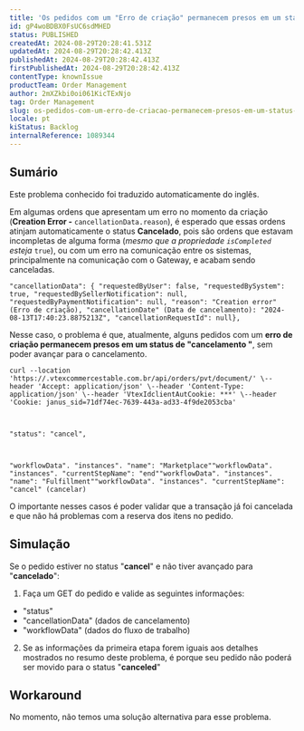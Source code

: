 ```yaml
---
title: 'Os pedidos com um "Erro de criação" permanecem presos em um status de "cancelar"'
id: gP4woBDBX0FsUC6sdMHED
status: PUBLISHED
createdAt: 2024-08-29T20:28:41.531Z
updatedAt: 2024-08-29T20:28:42.413Z
publishedAt: 2024-08-29T20:28:42.413Z
firstPublishedAt: 2024-08-29T20:28:42.413Z
contentType: knownIssue
productTeam: Order Management
author: 2mXZkbi0oi061KicTExNjo
tag: Order Management
slug: os-pedidos-com-um-erro-de-criacao-permanecem-presos-em-um-status-de-cancelar
locale: pt
kiStatus: Backlog
internalReference: 1089344
---
```


## Sumário

<div class="alert alert-info">
  <p>Este problema conhecido foi traduzido automaticamente do inglês.</p>
</div>



Em algumas ordens que apresentam um erro no momento da criação (**Creation Error -** `cancellationData.reason`), é esperado que essas ordens atinjam automaticamente o status **Cancelado**, pois são ordens que estavam incompletas de alguma forma (_mesmo que a propriedade `isCompleted` esteja_ `true`), ou com um erro na comunicação entre os sistemas, principalmente na comunicação com o Gateway, e acabam sendo canceladas.


    "cancellationData": { "requestedByUser": false, "requestedBySystem": true, "requestedBySellerNotification": null, "requestedByPaymentNotification": null, "reason": "Creation error" (Erro de criação), "cancellationDate" (Data de cancelamento): "2024-08-13T17:40:23.8875213Z", "cancellationRequestId": null},


Nesse caso, o problema é que, atualmente, alguns pedidos com um **erro de criação permanecem presos em um status de "cancelamento "**, sem poder avançar para o cancelamento.


    curl --location 'https://.vtexcommercestable.com.br/api/orders/pvt/document/' \--header 'Accept: application/json' \--header 'Content-Type: application/json' \--header 'VtexIdclientAutCookie: ***' \--header 'Cookie: janus_sid=71df74ec-7639-443a-ad33-4f9de2053cba'



    "status": "cancel",



    "workflowData". "instances". "name": "Marketplace""workflowData". "instances". "currentStepName": "end""workflowData". "instances". "name": "Fulfillment""workflowData". "instances". "currentStepName": "cancel" (cancelar)


O importante nesses casos é poder validar que a transação já foi cancelada e que não há problemas com a reserva dos itens no pedido.

## Simulação



Se o pedido estiver no status "**cancel**" e não tiver avançado para "**cancelado**":

1. Faça um GET do pedido e valide as seguintes informações:
  - "status"
  - "cancellationData" (dados de cancelamento)
  - "workflowData" (dados do fluxo de trabalho)
2. Se as informações da primeira etapa forem iguais aos detalhes mostrados no resumo deste problema, é porque seu pedido não poderá ser movido para o status "**canceled**"

## Workaround



No momento, não temos uma solução alternativa para esse problema.






